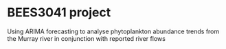 # BEES3041 project

Using ARIMA forecasting to analyse phytoplankton abundance trends from the Murray river in conjunction with reported river flows 

